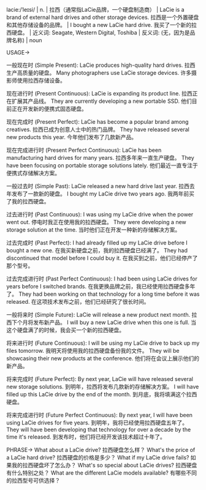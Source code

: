 lacie:/ˈleɪsi/ | n. | 拉西（通常指LaCie品牌，一个硬盘制造商） |  LaCie is a brand of external hard drives and other storage devices. 拉西是一个外置硬盘和其他存储设备的品牌。 | I bought a new LaCie hard drive. 我买了一个新的拉西硬盘。 | 近义词: Seagate, Western Digital, Toshiba | 反义词:  (无，因为是品牌名称) | noun


USAGE->

一般现在时 (Simple Present):
LaCie produces high-quality hard drives. 拉西生产高质量的硬盘。
Many photographers use LaCie storage devices. 许多摄影师使用拉西存储设备。

现在进行时 (Present Continuous):
LaCie is expanding its product line. 拉西正在扩展其产品线。
They are currently developing a new portable SSD. 他们目前正在开发新的便携式固态硬盘。

现在完成时 (Present Perfect):
LaCie has become a popular brand among creatives. 拉西已成为创意人士中的热门品牌。
They have released several new products this year. 今年他们发布了几款新产品。

现在完成进行时 (Present Perfect Continuous):
LaCie has been manufacturing hard drives for many years. 拉西多年来一直生产硬盘。
They have been focusing on portable storage solutions lately.  他们最近一直专注于便携式存储解决方案。


一般过去时 (Simple Past):
LaCie released a new hard drive last year. 拉西去年发布了一款新的硬盘。
I bought my LaCie drive two years ago. 我两年前买了我的拉西硬盘。

过去进行时 (Past Continuous):
I was using my LaCie drive when the power went out.  停电时我正在使用我的拉西硬盘。
They were developing a new storage solution at the time. 当时他们正在开发一种新的存储解决方案。


过去完成时 (Past Perfect):
I had already filled up my LaCie drive before I bought a new one. 在我买新硬盘之前，我的拉西硬盘已经满了。
They had discontinued that model before I could buy it. 在我买到之前，他们已经停产了那个型号。

过去完成进行时 (Past Perfect Continuous):
I had been using LaCie drives for years before I switched brands. 在我更换品牌之前，我已经使用拉西硬盘多年了。
They had been working on that technology for a long time before it was released. 在这项技术发布之前，他们已经研究了很长时间。


一般将来时 (Simple Future):
LaCie will release a new product next month. 拉西下个月将发布新产品。
I will buy a new LaCie drive when this one is full. 当这个硬盘满了的时候，我会买一个新的拉西硬盘。


将来进行时 (Future Continuous):
I will be using my LaCie drive to back up my files tomorrow. 我明天将使用我的拉西硬盘备份我的文件。
They will be showcasing their new products at the conference. 他们将在会议上展示他们的新产品。


将来完成时 (Future Perfect):
By next year, LaCie will have released several new storage solutions. 到明年，拉西将发布几款新的存储解决方案。
I will have filled up this LaCie drive by the end of the month. 到月底，我将填满这个拉西硬盘。

将来完成进行时 (Future Perfect Continuous):
By next year, I will have been using LaCie drives for five years. 到明年，我将已经使用拉西硬盘五年了。
They will have been developing that technology for over a decade by the time it's released. 到发布时，他们将已经开发该技术超过十年了。


PHRASE->
What about a LaCie drive?  拉西硬盘怎么样？
What's the price of a LaCie hard drive? 拉西硬盘的价格是多少？
What if my LaCie drive fails? 如果我的拉西硬盘坏了怎么办？
What's so special about LaCie drives? 拉西硬盘有什么特别之处？
What are the different LaCie models available? 有哪些不同的拉西型号可供选择？
